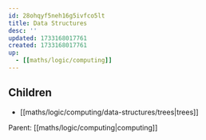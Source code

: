 ```yaml
---
id: 28ohqyf5neh16g5ivfco5lt
title: Data Structures
desc: ''
updated: 1733168017761
created: 1733168017761
up:
  - [[maths/logic/computing]]
---
```


<!-- CHILDREN: auto-generated, do not edit -->

## Children
- [[maths/logic/computing/data-structures/trees|trees]]

<!-- /CHILDREN -->

<!-- PARENT: auto -->
Parent: [[maths/logic/computing|computing]]
<!-- /PARENT -->
